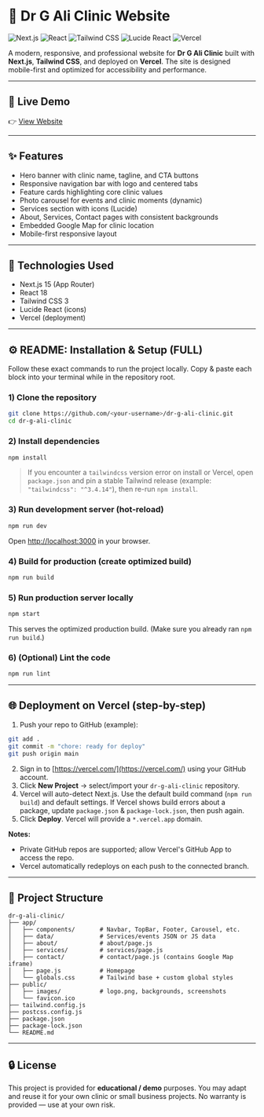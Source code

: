 # 🌿 Dr G Ali Clinic Website

![Next.js](https://img.shields.io/badge/Next.js-15-black?style=for-the-badge\&logo=next.js)
![React](https://img.shields.io/badge/React-18-61DAFB?style=for-the-badge\&logo=react\&logoColor=white)
![Tailwind CSS](https://img.shields.io/badge/Tailwind_CSS-3-38B2AC?style=for-the-badge\&logo=tailwind-css\&logoColor=white)
![Lucide React](https://img.shields.io/badge/Icons-LUCIDE-8A2BE2?style=for-the-badge\&logo=react\&logoColor=white)
![Vercel](https://img.shields.io/badge/Deployed_on-Vercel-black?style=for-the-badge\&logo=vercel)

A modern, responsive, and professional website for **Dr G Ali Clinic** built with **Next.js**, **Tailwind CSS**, and deployed on **Vercel**. The site is designed mobile-first and optimized for accessibility and performance.

---

## 🚀 Live Demo

👉 [View Website](https://your-vercel-domain.vercel.app)

---

## ✨ Features

* Hero banner with clinic name, tagline, and CTA buttons
* Responsive navigation bar with logo and centered tabs
* Feature cards highlighting core clinic values
* Photo carousel for events and clinic moments (dynamic)
* Services section with icons (Lucide)
* About, Services, Contact pages with consistent backgrounds
* Embedded Google Map for clinic location
* Mobile-first responsive layout

---

## 🔧 Technologies Used

* Next.js 15 (App Router)
* React 18
* Tailwind CSS 3
* Lucide React (icons)
* Vercel (deployment)

---

## ⚙️ README: Installation & Setup (FULL)

Follow these exact commands to run the project locally. Copy & paste each block into your terminal while in the repository root.

### 1) Clone the repository

```bash
git clone https://github.com/<your-username>/dr-g-ali-clinic.git
cd dr-g-ali-clinic
```

### 2) Install dependencies

```bash
npm install
```

> If you encounter a `tailwindcss` version error on install or Vercel, open `package.json` and pin a stable Tailwind release (example: `"tailwindcss": "^3.4.14"`), then re-run `npm install`.

### 3) Run development server (hot-reload)

```bash
npm run dev
```

Open [http://localhost:3000](http://localhost:3000) in your browser.

### 4) Build for production (create optimized build)

```bash
npm run build
```

### 5) Run production server locally

```bash
npm start
```

This serves the optimized production build. (Make sure you already ran `npm run build`.)

### 6) (Optional) Lint the code

```bash
npm run lint
```

---

## 🌐 Deployment on Vercel (step-by-step)

1. Push your repo to GitHub (example):

```bash
git add .
git commit -m "chore: ready for deploy"
git push origin main
```

2. Sign in to [https://vercel.com/](https://vercel.com/) using your GitHub account.
3. Click **New Project** → select/import your `dr-g-ali-clinic` repository.
4. Vercel will auto-detect Next.js. Use the default build command (`npm run build`) and default settings. If Vercel shows build errors about a package, update `package.json` & `package-lock.json`, then push again.
5. Click **Deploy**. Vercel will provide a `*.vercel.app` domain.

**Notes:**

* Private GitHub repos are supported; allow Vercel's GitHub App to access the repo.
* Vercel automatically redeploys on each push to the connected branch.

---

## 📁 Project Structure

```
dr-g-ali-clinic/
├── app/
│   ├── components/       # Navbar, TopBar, Footer, Carousel, etc.
│   ├── data/             # Services/events JSON or JS data
│   ├── about/            # about/page.js
│   ├── services/         # services/page.js
│   ├── contact/          # contact/page.js (contains Google Map iframe)
│   ├── page.js           # Homepage
│   └── globals.css       # Tailwind base + custom global styles
├── public/
│   ├── images/           # logo.png, backgrounds, screenshots
│   └── favicon.ico
├── tailwind.config.js
├── postcss.config.js
├── package.json
├── package-lock.json
└── README.md
```

---

## 🔒 License

This project is provided for **educational / demo** purposes. You may adapt and reuse it for your own clinic or small business projects. No warranty is provided — use at your own risk.

